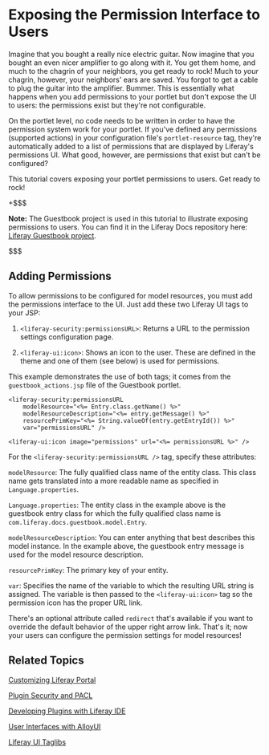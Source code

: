 # Exposing the Permission Interface to Users [](id=exposing-the-permission-interface-to-users)

Imagine that you bought a really nice electric guitar. Now imagine that you
bought an even nicer amplifier to go along with it. You get them home, and much
to the chagrin of your neighbors, you get ready to rock! Much to *your*
chagrin, however, your neighbors' ears are saved. You forgot to get a cable to
plug the guitar into the amplifier. Bummer. This is essentially what happens
when you add permissions to your portlet but don't expose the UI to users: the
permissions exist but they're not configurable.

On the portlet level, no code needs to be written in order to have the
permission system work for your portlet. If you've defined any permissions
(supported actions) in your configuration file's `portlet-resource` tag, they're
automatically added to a list of permissions that are displayed by Liferay's
permissions UI. What good, however, are permissions that exist but can't be
configured? 

This tutorial covers exposing your portlet permissions to users. Get ready to 
rock! 

+$$$

**Note:** The Guestbook project is used in this tutorial to illustrate exposing
permissions to users. You can find it in the Liferay Docs repository here:
[Liferay Guestbook project](https://github.com/liferay/liferay-docs/tree/6.2.x/develop/learning-paths/mvc/code/learning-sdk/portlets/guestbook-portlet).

$$$

## Adding Permissions [](id=adding-permissions)

To allow permissions to be configured for model resources, you must add the
permissions interface to the UI. Just add these two Liferay UI tags to your JSP:

1. `<liferay-security:permissionsURL>`: Returns a URL to the permission settings
   configuration page. 

2. `<liferay-ui:icon>`: Shows an icon to the user. These are defined in the
   theme and one of them (see below) is used for permissions. 

This example demonstrates the use of both tags; it comes from the
`guestbook_actions.jsp` file of the Guestbook portlet. 

    <liferay-security:permissionsURL
        modelResource="<%= Entry.class.getName() %>"
        modelResourceDescription="<%= entry.getMessage() %>"
        resourcePrimKey="<%= String.valueOf(entry.getEntryId()) %>"
        var="permissionsURL" />

    <liferay-ui:icon image="permissions" url="<%= permissionsURL %>" />

For the `<liferay-security:permissionsURL />` tag, specify these attributes: 

`modelResource`: The fully qualified class name of the entity class. This
class name gets translated into a more readable name as specified in
`Language.properties`. 

`Language.properties`: The entity class in the example above is the guestbook
entry class for which the fully qualified class name is
`com.liferay.docs.guestbook.model.Entry`.

`modelResourceDescription`: You can enter anything that best describes this
model instance. In the example above, the guestbook entry message is used for
the model resource description. 

`resourcePrimKey`: The primary key of your entity. 

`var`: Specifies the name of the variable to which the resulting URL string
is assigned. The variable is then passed to the `<liferay-ui:icon>` tag
so the permission icon has the proper URL link.

There's an optional attribute called `redirect` that's available if you want to
override the default behavior of the upper right arrow link. That's it; now your
users can configure the permission settings for model resources!

## Related Topics [](id=related-topics)

[Customizing Liferay Portal](/tutorials/-/knowledge_base/6-2/customizing-liferay-portal)

[Plugin Security and PACL](/tutorials/-/knowledge_base/6-2/plugin-security-and-pacl)

[Developing Plugins with Liferay IDE](/tutorials/-/knowledge_base/6-2/liferay-ide)

[User Interfaces with AlloyUI](/tutorials/-/knowledge_base/6-2/alloyui)

[Liferay UI Taglibs](/tutorials/-/knowledge_base/6-2/liferay-ui-taglibs)
